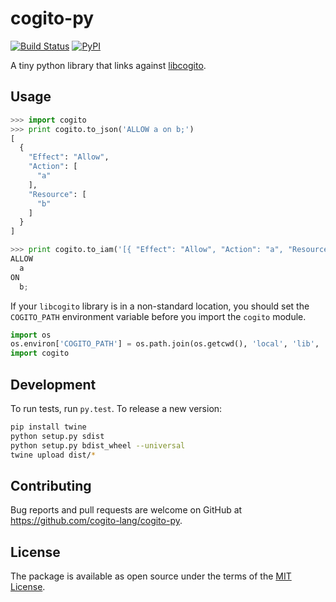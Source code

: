 # cogito-py

[![Build Status](https://travis-ci.com/cogito-lang/cogito-py.svg?branch=master)](https://travis-ci.com/cogito-lang/cogito-py)
[![PyPI](https://img.shields.io/pypi/v/cogito.svg)](https://pypi.python.org/pypi/cogito)

A tiny python library that links against [libcogito](https://github.com/cogito-lang/libcogito).

## Usage

```python
>>> import cogito
>>> print cogito.to_json('ALLOW a on b;')
[
  {
    "Effect": "Allow",
    "Action": [
      "a"
    ],
    "Resource": [
      "b"
    ]
  }
]

>>> print cogito.to_iam('[{ "Effect": "Allow", "Action": "a", "Resource": "b" }]')
ALLOW
  a
ON
  b;
```

If your `libcogito` library is in a non-standard location, you should set the `COGITO_PATH` environment variable before you import the `cogito` module.

```python
import os
os.environ['COGITO_PATH'] = os.path.join(os.getcwd(), 'local', 'lib', 'libcogito.so')
import cogito
```

## Development

To run tests, run `py.test`. To release a new version:

```sh
pip install twine
python setup.py sdist
python setup.py bdist_wheel --universal
twine upload dist/*
```

## Contributing

Bug reports and pull requests are welcome on GitHub at https://github.com/cogito-lang/cogito-py.

## License

The package is available as open source under the terms of the [MIT License](http://opensource.org/licenses/MIT).
